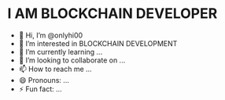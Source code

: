 # I AM BLOCKCHAIN DEVELOPER

- 👋 Hi, I’m @onlyhi00
- 👀 I’m interested in BLOCKCHAIN DEVELOPMENT
- 🌱 I’m currently learning ...
- 💞️ I’m looking to collaborate on ...
- 📫 How to reach me ...
- 😄 Pronouns: ...
- ⚡ Fun fact: ...
